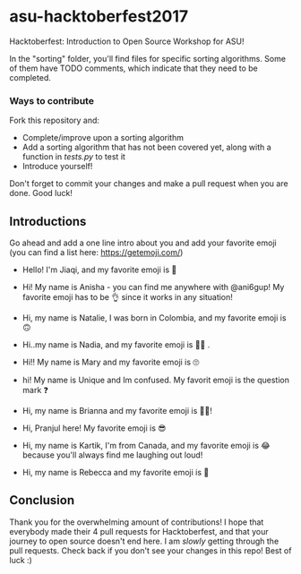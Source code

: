 ﻿# asu-hacktoberfest2017
Hacktoberfest: Introduction to Open Source Workshop for ASU!

In the "sorting" folder, you'll find files for specific sorting algorithms. Some of them have TODO comments, which indicate that they need to be completed. 

### Ways to contribute
Fork this repository and: 
- Complete/improve upon a sorting algorithm
- Add a sorting algorithm that has not been covered yet, along with a function in *tests.py* to test it
- Introduce yourself! 

Don't forget to commit your changes and make a pull request when you are done. Good luck!

## Introductions

Go ahead and add a one line intro about you and add your favorite emoji (you can find a list here: https://getemoji.com/)

- Hello! I'm Jiaqi, and my favorite emoji is 🍉

- Hi! My name is Anisha - you can find me anywhere with @ani6gup! My favorite emoji has to be 👌 since it works in any situation!

- Hi, my name is Natalie, I was born in Colombia, and my favorite emoji is 🙃

- Hi..my name is Nadia, and my favorite emoji is 👩‍💻 .

- Hi!! My name is Mary and my favorite emoji is 🙄

- hi! My name is Unique and Im confused. My favorit emoji is the question mark ❓

- Hi, my name is Brianna and my favorite emoji is 👩‍💻!

- Hi, Pranjul here! My favorite emoji is 😎

- Hi, my name is Kartik, I'm from Canada, and my favorite emoji is 😂 because you'll always find me laughing out loud!

- Hi, my name is Rebecca and my favorite emoji is 💯

## Conclusion 
Thank you for the overwhelming amount of contributions! I hope that everybody made their 4 pull requests for Hacktoberfest, and that your journey to open source doesn't end here. I am *slowly* getting through the pull requests. Check back if you don't see your changes in this repo! Best of luck :) 

